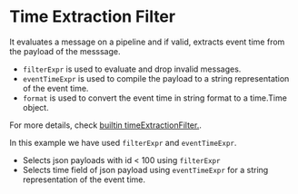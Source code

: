 # Time Extraction Filter 


It evaluates a message on a pipeline and if valid, extracts event time from the payload of the messsage.
- `filterExpr` is used to evaluate and drop invalid messages.
- `eventTimeExpr` is used to compile the payload to a string representation of the event time.
- `format` is used to convert the event time in string format to a time.Time object.

For more details, check [builtin timeExtractionFilter.](https://numaflow.numaproj.io/user-guide/sources/transformer/builtin-transformers/time-extraction-filter/).

In this example we have used `filterExpr` and `eventTimeExpr`. 

- Selects json payloads with id < 100 using `filterExpr`
- Selects time field of json payload using `eventTimeExpr` for a string representation of the event time.